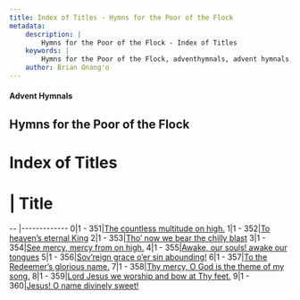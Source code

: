 ```yaml
---
title: Index of Titles - Hymns for the Poor of the Flock
metadata:
    description: |
        Hymns for the Poor of the Flock - Index of Titles
    keywords: |
        Hymns for the Poor of the Flock, adventhymnals, advent hymnals, index
    author: Brian Onang'o
---
```


#### Advent Hymnals

## Hymns for the Poor of the Flock

# Index of Titles
# | Title                        
-- |-------------
0|1 - 351|[The countless multitude on high.](/301-400/351-360/01.The-countless-multitude-on-high)
1|1 - 352|[To heaven’s eternal King](/301-400/351-360/02.To-heaven’s-eternal-King)
2|1 - 353|[Tho’ now we bear the chilly blast](/301-400/351-360/03.Tho’-now-we-bear-the-chilly-blast)
3|1 - 354|[See mercy, mercy from on high.](/301-400/351-360/04.See-mercy,-mercy-from-on-high)
4|1 - 355|[Awake, our souls! awake our tongues](/301-400/351-360/05.Awake,-our-souls!-awake-our-tongues)
5|1 - 356|[Sov’reign grace o’er sin abounding!](/301-400/351-360/06.Sov’reign-grace-o’er-sin-abounding!)
6|1 - 357|[To the Redeemer’s glorious name.](/301-400/351-360/07.To-the-Redeemer’s-glorious-name)
7|1 - 358|[Thy mercy, O God is the theme of my song.](/301-400/351-360/08.Thy-mercy,-O-God-is-the-theme-of-my-song)
8|1 - 359|[Lord Jesus we worship and bow at Thy feet.](/301-400/351-360/09.Lord-Jesus-we-worship-and-bow-at-Thy-feet)
9|1 - 360|[Jesus! O name divinely sweet!](/301-400/351-360/10.Jesus!-O-name-divinely-sweet!)